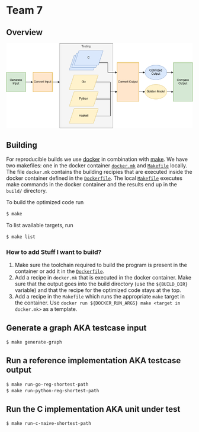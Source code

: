 # Team 7

## Overview

![ASL Overview](./assets/ASL_Overview.png)

## Building

For reproducible builds we use [docker](https://www.docker.com/get-started) in combination with [make](https://www.gnu.org/software/make).
We have two makefiles: one in the docker container [`docker.mk`](docker.mk) and [`Makefile`](Makefile) locally.
The file `docker.mk` contains the building recipies that are executed inside the docker container defined in
the [`Dockerfile`](Dockerfile). The local [`Makefile`](Makefile) executes make commands in the docker container
and the results end up in the `build/` directory.

To build the optimized code run

```bash
$ make
```

To list available targets, run

```bash
$ make list
```

### How to add Stuff I want to build?

1. Make sure the toolchain required to build the program is present in the container or add it in the [`Dockerfile`](Dockerfile).
2. Add a recipe in `docker.mk` that is executed in the docker container. Make sure that the output goes
   into the build directory (use the `${BUILD_DIR}` variable) and that the recipe for the optimized code
   stays at the top.
3. Add a recipe in the `Makefile` which runs the appropriate `make` target in the container. Use
   `docker run ${DOCKER_RUN_ARGS} make <target in docker.mk>` as a template.

## Generate a graph AKA testcase input

```bash
$ make generate-graph
```

## Run a reference implementation AKA testcase output

```bash
$ make run-go-reg-shortest-path
$ make run-python-reg-shortest-path
```

## Run the C implementation AKA unit under test

```bash
$ make run-c-naive-shortest-path
```
